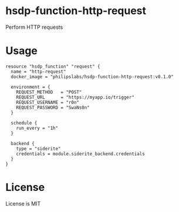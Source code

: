 # hsdp-function-http-request

Perform HTTP requests

# Usage
```hcl
resource "hsdp_function" "request" {
  name = "http-request"
  docker_image = "philipslabs/hsdp-function-http-request:v0.1.0"
  
  environment = {
    REQUEST_METHOD   = "POST"
    REQUEST_URL      = "https://myapp.io/trigger"
    REQUEST_USERNAME = "r0n"
    REQUEST_PASSWORD = "SwaNs0n"
  }
  
  schedule {
    run_every = "1h"
  }
  
  backend {
    type = "siderite"
    credentials = module.siderite_backend.credentials
  }
}
```

# License

License is MIT
